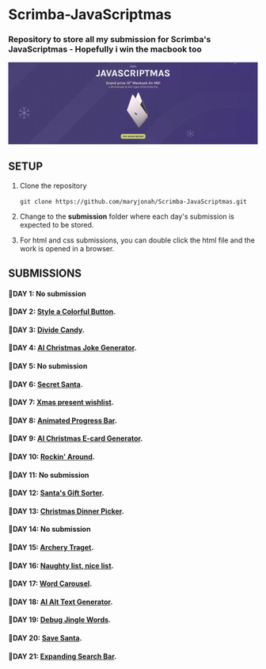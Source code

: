 # Scrimba-JavaScriptmas
### Repository to store all my submission for Scrimba's JavaScriptmas - Hopefully i win the macbook too

![Landing Page of Scrimba's JavaScriptmas](./assets/javascriptmas.JPG)

## SETUP
1. Clone the repository

   `git clone https://github.com/maryjonah/Scrimba-JavaScriptmas.git`

2. Change to the **submission** folder where each day's submission is expected to be stored.

3. For html and css submissions, you can double click the html file and the work is opened in a browser.

## SUBMISSIONS
#### 🎄DAY 1: No submission
#### 🎄DAY 2: [Style a Colorful Button](./submissions/day_02/README.md).
#### 🎄DAY 3: [Divide Candy](./submissions/day_03/README.md).
#### 🎄DAY 4: [AI Christmas Joke Generator](./submissions/day_04/README.md).
#### 🎄DAY 5: No submission
#### 🎄DAY 6: [Secret Santa](./submissions/day_06/README.md).
#### 🎄DAY 7: [Xmas present wishlist](./submissions/day_07/README.md).
#### 🎄DAY 8: [Animated Progress Bar](./submissions/day_08/README.md).
#### 🎄DAY 9: [AI Christmas E-card Generator](https://scrimba.com/learn/javascriptmas/-day-9-ai-christmas-e-card-generator-co761486894fe3c76c9ed2dba).
#### 🎄DAY 10: [Rockin' Around](./submissions/day_10/README.md).
#### 🎄DAY 11: No submission
#### 🎄DAY 12: [Santa's Gift Sorter](./submissions/day_12/README.md).
#### 🎄DAY 13: [Christmas Dinner Picker](./submissions/day_13/README.md).
#### 🎄DAY 14: No submission
#### 🎄DAY 15: [Archery Traget](./submissions/day_15/README.md).
#### 🎄DAY 16: [Naughty list, nice list](./submissions/day_16/README.md).
#### 🎄DAY 17: [Word Carousel](./submissions/day_17/README.md).
#### 🎄DAY 18: [AI Alt Text Generator](./submissions/day_18/README.md).
#### 🎄DAY 19: [Debug Jingle Words](./submissions/day_19/README.md).
#### 🎄DAY 20: [Save Santa](./submissions/day_20/README.md).
#### 🎄DAY 21: [Expanding Search Bar](./submissions/day_21/README.md).